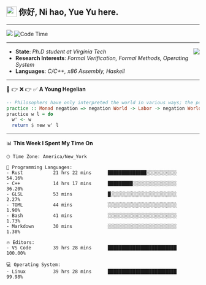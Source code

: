 <h2> <img style="vertical-align: text-bottom;" src=https://slackmojis.com/emojis/13253-yay-frog/download/ width=27> 你好, Ni hao, Yue Yu here. </h2>

---

![](https://shields.io/badge/dynamic/json?color=blue&amp;label=Visitors&amp;query=value&amp;url=https://api.countapi.xyz/hit/fishjump.fishjump) ![Code Time](https://img.shields.io/badge/Code%20Time-349%20hrs%2016%20mins-blue)

---

<img align='right' src=https://slackmojis.com/emojis/5264-coding/download> </td>

- **State**: *Ph.D student at Virginia Tech*
- **Research Interests**: *Formal Verification, Formal Methods, Operating System*
- **Languages**: *C/C++, x86 Assembly, Haskell*

---

🚫 👉 ❌ 👉 ✅ **A Young Hegelian**

``` haskell
-- Philosophers have only interpreted the world in various ways; the point is to change it.
practice :: Monad negation => negation World -> Labor -> negation World
practice w l = do
  w' <- w
  return $ new w' l
```

---


📊 **This Week I Spent My Time On** 

```text
🕑︎ Time Zone: America/New_York

💬 Programming Languages:
- Rust           21 hrs 22 mins      ██████████████░░░░░░░░░░░     54.16%
- C++            14 hrs 17 mins      █████████░░░░░░░░░░░░░░░░     36.20%
- GLSL           53 mins             █░░░░░░░░░░░░░░░░░░░░░░░░     2.27%
- TOML           44 mins             ░░░░░░░░░░░░░░░░░░░░░░░░░     1.90%
- Bash           41 mins             ░░░░░░░░░░░░░░░░░░░░░░░░░     1.73%
- Markdown       30 mins             ░░░░░░░░░░░░░░░░░░░░░░░░░     1.30%

🔥 Editors:
- VS Code        39 hrs 28 mins      █████████████████████████     100.00%

💻 Operating System:
- Linux          39 hrs 28 mins      █████████████████████████     99.98%
```

